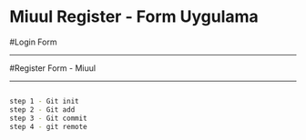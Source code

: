 # Miuul Register - Form Uygulama

#Login Form

---

#Register Form - Miuul

---

```sh

step 1 - Git init
step 2 - Git add
step 3 - Git commit 
step 4 - git remote

```
